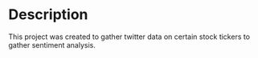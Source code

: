 # Description

This project was created to gather twitter data on certain stock tickers to gather sentiment analysis.
